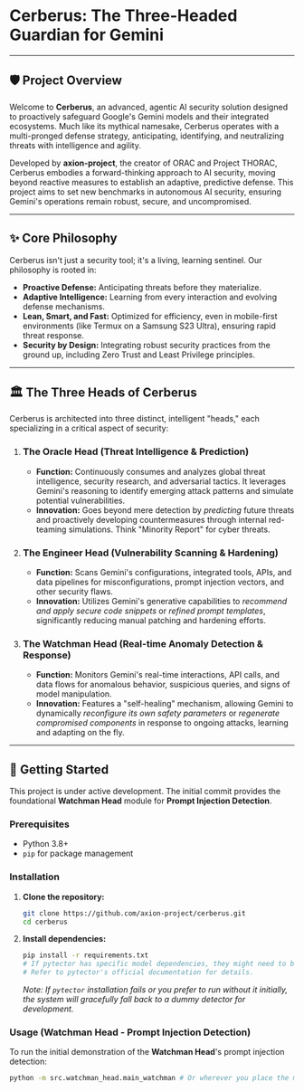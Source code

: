 # Cerberus: The Three-Headed Guardian for Gemini

---

## 🛡️ Project Overview

Welcome to **Cerberus**, an advanced, agentic AI security solution designed to proactively safeguard Google's Gemini models and their integrated ecosystems. Much like its mythical namesake, Cerberus operates with a multi-pronged defense strategy, anticipating, identifying, and neutralizing threats with intelligence and agility.

Developed by **axion-project**, the creator of ORAC and Project THORAC, Cerberus embodies a forward-thinking approach to AI security, moving beyond reactive measures to establish an adaptive, predictive defense. This project aims to set new benchmarks in autonomous AI security, ensuring Gemini's operations remain robust, secure, and uncompromised.

---

## ✨ Core Philosophy

Cerberus isn't just a security tool; it's a living, learning sentinel. Our philosophy is rooted in:

* **Proactive Defense:** Anticipating threats before they materialize.
* **Adaptive Intelligence:** Learning from every interaction and evolving defense mechanisms.
* **Lean, Smart, and Fast:** Optimized for efficiency, even in mobile-first environments (like Termux on a Samsung S23 Ultra), ensuring rapid threat response.
* **Security by Design:** Integrating robust security practices from the ground up, including Zero Trust and Least Privilege principles.

---

## 🏛️ The Three Heads of Cerberus

Cerberus is architected into three distinct, intelligent "heads," each specializing in a critical aspect of security:

1.  ### The Oracle Head (Threat Intelligence & Prediction)
    * **Function:** Continuously consumes and analyzes global threat intelligence, security research, and adversarial tactics. It leverages Gemini's reasoning to identify emerging attack patterns and simulate potential vulnerabilities.
    * **Innovation:** Goes beyond mere detection by *predicting* future threats and proactively developing countermeasures through internal red-teaming simulations. Think "Minority Report" for cyber threats.

2.  ### The Engineer Head (Vulnerability Scanning & Hardening)
    * **Function:** Scans Gemini's configurations, integrated tools, APIs, and data pipelines for misconfigurations, prompt injection vectors, and other security flaws.
    * **Innovation:** Utilizes Gemini's generative capabilities to *recommend and apply secure code snippets* or *refined prompt templates*, significantly reducing manual patching and hardening efforts.

3.  ### The Watchman Head (Real-time Anomaly Detection & Response)
    * **Function:** Monitors Gemini's real-time interactions, API calls, and data flows for anomalous behavior, suspicious queries, and signs of model manipulation.
    * **Innovation:** Features a "self-healing" mechanism, allowing Gemini to dynamically *reconfigure its own safety parameters* or *regenerate compromised components* in response to ongoing attacks, learning and adapting on the fly.

---

## 🚀 Getting Started

This project is under active development. The initial commit provides the foundational **Watchman Head** module for **Prompt Injection Detection**.

### Prerequisites

* Python 3.8+
* `pip` for package management

### Installation

1.  **Clone the repository:**
    ```bash
    git clone https://github.com/axion-project/cerberus.git
    cd cerberus
    ```
2.  **Install dependencies:**
    ```bash
    pip install -r requirements.txt
    # If pytector has specific model dependencies, they might need to be downloaded or installed separately.
    # Refer to pytector's official documentation for details.
    ```
    *Note: If `pytector` installation fails or you prefer to run without it initially, the system will gracefully fall back to a dummy detector for development.*

### Usage (Watchman Head - Prompt Injection Detection)

To run the initial demonstration of the **Watchman Head**'s prompt injection detection:

```bash
python -m src.watchman_head.main_watchman # Or wherever you place the main executable
